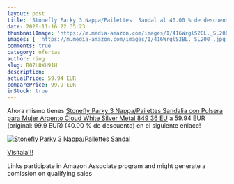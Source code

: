 ```yaml
---
layout: post
title: 'Stonefly Parky 3 Nappa/Pailettes  Sandal al 40.00 % de descuento'
date: 2020-11-16 22:35:23
thumbnailImage: 'https://m.media-amazon.com/images/I/416WrglS2BL._SL200_.jpg'
images: [ 'https://m.media-amazon.com/images/I/416WrglS2BL._SL200_.jpg' ]
comments: true
category: ofertas
author: ring
slug: B07L8XH91H
description:
actualPrice: 59.94 EUR
comparePrice: 99.9 EUR
inStock: true
---
```


Ahora mismo tienes [Stonefly Parky 3 Nappa/Pailettes  Sandalia con Pulsera para Mujer  Argento Cloud White Silver Metal 849  36 EU](https://www.amazon.es/dp/B07L8XH91H/?tag=tolees-21) a 59.94 EUR (original: 99.9 EUR) (40.00 %  de descuento) en el siguiente enlace!

[![Stonefly Parky 3 Nappa/Pailettes  Sandal](https://m.media-amazon.com/images/I/416WrglS2BL._SL200_.jpg)](https://www.amazon.es/dp/B07L8XH91H/?tag=tolees-21)

[Visítala!!!](https://www.amazon.es/dp/B07L8XH91H/?tag=tolees-21)

Links participate in Amazon Associate program and might generate a comission on qualifying sales
